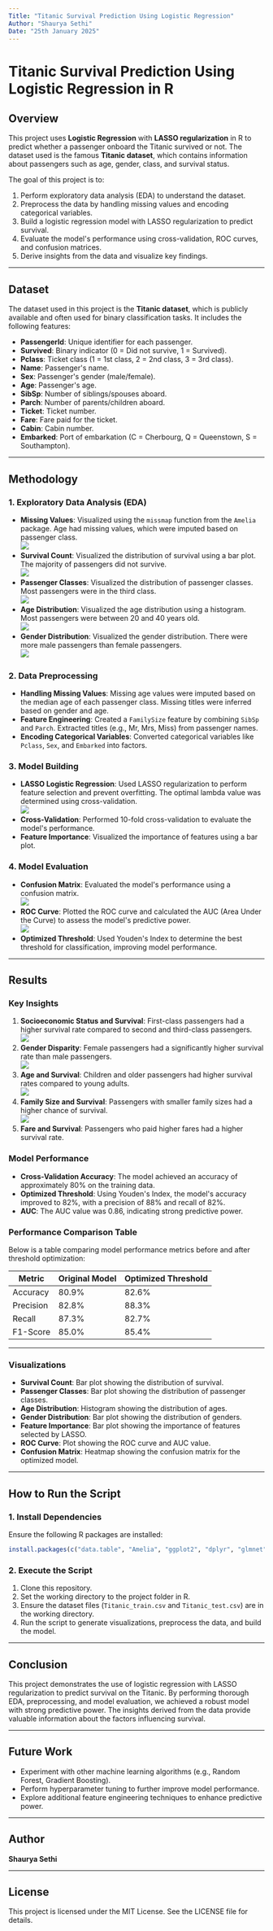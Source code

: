```yaml
---
Title: "Titanic Survival Prediction Using Logistic Regression"
Author: "Shaurya Sethi"
Date: "25th January 2025"
---
```


# Titanic Survival Prediction Using Logistic Regression in R

## Overview
This project uses **Logistic Regression** with **LASSO regularization** in R to predict whether a passenger onboard the Titanic survived or not. The dataset used is the famous **Titanic dataset**, which contains information about passengers such as age, gender, class, and survival status.

The goal of this project is to:
1. Perform exploratory data analysis (EDA) to understand the dataset.
2. Preprocess the data by handling missing values and encoding categorical variables.
3. Build a logistic regression model with LASSO regularization to predict survival.
4. Evaluate the model's performance using cross-validation, ROC curves, and confusion matrices.
5. Derive insights from the data and visualize key findings.

---

## Dataset
The dataset used in this project is the **Titanic dataset**, which is publicly available and often used for binary classification tasks. It includes the following features:
- **PassengerId**: Unique identifier for each passenger.
- **Survived**: Binary indicator (0 = Did not survive, 1 = Survived).
- **Pclass**: Ticket class (1 = 1st class, 2 = 2nd class, 3 = 3rd class).
- **Name**: Passenger's name.
- **Sex**: Passenger's gender (male/female).
- **Age**: Passenger's age.
- **SibSp**: Number of siblings/spouses aboard.
- **Parch**: Number of parents/children aboard.
- **Ticket**: Ticket number.
- **Fare**: Fare paid for the ticket.
- **Cabin**: Cabin number.
- **Embarked**: Port of embarkation (C = Cherbourg, Q = Queenstown, S = Southampton).

---

## Methodology

### 1. Exploratory Data Analysis (EDA)
- **Missing Values**: Visualized using the `missmap` function from the `Amelia` package. Age had missing values, which were imputed based on passenger class.
<br> ![](MissMap.png)
- **Survival Count**: Visualized the distribution of survival using a bar plot. The majority of passengers did not survive.
<br> ![](SurvivalCount.png)
- **Passenger Classes**: Visualized the distribution of passenger classes. Most passengers were in the third class.
<br> ![](PClasses.png)
- **Age Distribution**: Visualized the age distribution using a histogram. Most passengers were between 20 and 40 years old.
<br> ![](AgeDist.png)
- **Gender Distribution**: Visualized the gender distribution. There were more male passengers than female passengers.
<br> ![](GenderDist.png)

### 2. Data Preprocessing
- **Handling Missing Values**: Missing age values were imputed based on the median age of each passenger class. Missing titles were inferred based on gender and age. 
- **Feature Engineering**: Created a `FamilySize` feature by combining `SibSp` and `Parch`. Extracted titles (e.g., Mr, Mrs, Miss) from passenger names. 
- **Encoding Categorical Variables**: Converted categorical variables like `Pclass`, `Sex`, and `Embarked` into factors. 

### 3. Model Building
- **LASSO Logistic Regression**: Used LASSO regularization to perform feature selection and prevent overfitting. The optimal lambda value was determined using cross-validation.
<br> ![](FeatureImportancePlot.png)
- **Cross-Validation**: Performed 10-fold cross-validation to evaluate the model's performance. 
- **Feature Importance**: Visualized the importance of features using a bar plot. 

### 4. Model Evaluation
- **Confusion Matrix**: Evaluated the model's performance using a confusion matrix.
<br> ![](ConfMatrix.png)
- **ROC Curve**: Plotted the ROC curve and calculated the AUC (Area Under the Curve) to assess the model's predictive power.
<br> ![](ROC.png)
- **Optimized Threshold**: Used Youden's Index to determine the best threshold for classification, improving model performance.

---

## Results

### Key Insights
1. **Socioeconomic Status and Survival**: First-class passengers had a higher survival rate compared to second and third-class passengers.
<br> ![](SurvByPClass.png)
2. **Gender Disparity**: Female passengers had a significantly higher survival rate than male passengers.
<br> ![](SurvByGender.png)
3. **Age and Survival**: Children and older passengers had higher survival rates compared to young adults.
<br>  ![](AgeVsSurv.png)
4. **Family Size and Survival**: Passengers with smaller family sizes had a higher chance of survival.
<br> ![](SurvPropFamily.png)
5. **Fare and Survival**: Passengers who paid higher fares had a higher survival rate. 

### Model Performance
- **Cross-Validation Accuracy**: The model achieved an accuracy of approximately 80% on the training data. 
- **Optimized Threshold**: Using Youden's Index, the model's accuracy improved to 82%, with a precision of 88% and recall of 82%. 
- **AUC**: The AUC value was 0.86, indicating strong predictive power. 

### Performance Comparison Table
Below is a table comparing model performance metrics before and after threshold optimization:

| Metric       | Original Model | Optimized Threshold |
|--------------|----------------|---------------------|
| Accuracy     | 80.9%          | 82.6%               |
| Precision    | 82.8%          | 88.3%               |
| Recall       | 87.3%          | 82.7%               |
| F1-Score     | 85.0%          | 85.4%               |

---

### Visualizations
- **Survival Count**: Bar plot showing the distribution of survival. 
- **Passenger Classes**: Bar plot showing the distribution of passenger classes. 
- **Age Distribution**: Histogram showing the distribution of ages. 
- **Gender Distribution**: Bar plot showing the distribution of genders. 
- **Feature Importance**: Bar plot showing the importance of features selected by LASSO. 
- **ROC Curve**: Plot showing the ROC curve and AUC value. 
- **Confusion Matrix**: Heatmap showing the confusion matrix for the optimized model. 

---

## How to Run the Script

### 1. Install Dependencies
Ensure the following R packages are installed:
```R
install.packages(c("data.table", "Amelia", "ggplot2", "dplyr", "glmnet", "caret", "pROC", "caTools"))
```

### 2. Execute the Script
1. Clone this repository.
2. Set the working directory to the project folder in R.
3. Ensure the dataset files (`Titanic_train.csv` and `Titanic_test.csv`) are in the working directory.
4. Run the script to generate visualizations, preprocess the data, and build the model.

---

## Conclusion
This project demonstrates the use of logistic regression with LASSO regularization to predict survival on the Titanic. By performing thorough EDA, preprocessing, and model evaluation, we achieved a robust model with strong predictive power. The insights derived from the data provide valuable information about the factors influencing survival.

---

## Future Work
- Experiment with other machine learning algorithms (e.g., Random Forest, Gradient Boosting). 
- Perform hyperparameter tuning to further improve model performance. 
- Explore additional feature engineering techniques to enhance predictive power. 

---

## Author
**Shaurya Sethi**

---

## License
This project is licensed under the MIT License. See the LICENSE file for details.
